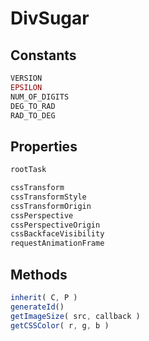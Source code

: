 DivSugar
========

Constants
---------

```javascript
VERSION
EPSILON
NUM_OF_DIGITS
DEG_TO_RAD
RAD_TO_DEG
```

Properties
----------

```javascript
rootTask
```

```javascript
cssTransform
cssTransformStyle
cssTransformOrigin
cssPerspective
cssPerspectiveOrigin
cssBackfaceVisibility
requestAnimationFrame
```

Methods
-------

```javascript
inherit( C, P )
generateId()
getImageSize( src, callback )
getCSSColor( r, g, b )
```
